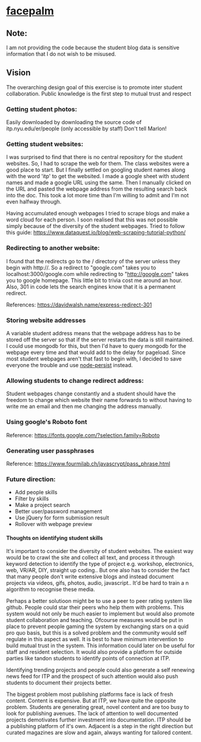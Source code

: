 # [facepalm](http://as11613.itp.io:3000/)

## Note:

I am not providing the code because the student blog data is sensitive information that I do not wish to be misused.

## Vision

The overarching design goal of this exercise is to promote inter student collaboration. Public knowledge is the first step to mutual trust and respect

### Getting student photos:

Easily downloaded by downloading the source code of itp.nyu.edu/er/people (only accessible by staff) Don't tell Marlon!

### Getting student websites:

I was surprised to find that there is no central repository for the student websites. So, I had to scrape the web for them. The class websites were a good place to start. But I finally settled on googling student names along with the word 'itp' to get the websited. I made a google sheet with student names and made a google URL using the same. Then I manually clicked on the URL and pasted the webpage address from the resulting search back into the doc. This took a lot more time than I'm willing to admit and I'm not even halfway through.

Having accumulated enough webpages I tried to scrape blogs and make a word cloud for each person. I soon realised that this was not possible simply because of the diversity of the student webpages.
Tried to follow this guide: https://www.dataquest.io/blog/web-scraping-tutorial-python/

### Redirecting to another website:

I found that the redirects go to the / directory of the server unless they begin with http://. So a redirect to "google.com" takes you to localhost:3000/google.com while redirecting to "http://google.com" takes you to google homepage. This little bit to trivia cost me around an hour. Also, 301 in code lets the search engines know that it is a permanent redirect.

References:
 	https://davidwalsh.name/express-redirect-301

### Storing website addresses

A variable student address means that the webpage address has to be stored off the server so that if the server restarts the data is still maintained. I could use mongodb for this, but then I'd have to query mongodb for the webpage every time and that would add to the delay for pageload. Since most student webpages aren't that fast to begin with, I decided to save everyone the trouble and use [node-persist](https://www.npmjs.com/package/node-persist) instead.

### Allowing students to change redirect address:

Student webpages change constantly and a student should have the freedom to change which website their name forwards to without having to write me an email and then me changing the address manually. 

### Using google's Roboto font

Reference: https://fonts.google.com/?selection.family=Roboto

### Generating user passphrases

Reference: https://www.fourmilab.ch/javascrypt/pass_phrase.html

### Future direction:
- Add people skills
- Filter by skills
- Make a project search
- Better user/password management
- Use jQuery for form submission result
- Rollover with webpage preview

#### Thoughts on identifying student skills
It's important to consider the diversity of student websites. The easiest way would be to crawl the site and collect all text, and process it through keyword detection to identify the type of project e.g. workshop, electronics, web, VR/AR, DIY, straight up coding.. But one also has to consider the fact that many people don't write extensive blogs and instead document projects via videos, gifs, photos, audio, javascript.. It'd be hard to train a n algorithm to recognise these media.

Perhaps a better solutioon might be to use a peer to peer rating system like github. People could star their peers who help them with problems. This system would not only be much easier to implement but would also promote student collaboration and teaching. Ofcourse measures would be put in place to prevent people gaming the system by exchanging stars on a quid pro quo basis, but this is a solved problem and the community would self regulate in this aspect as well. It is best to have minimum intervention to build mutual trust in the system. This information could later on be useful for staff and resident selection. It would also provide a platform for outside parties like tandon students to identify points of connection at ITP.

Identifying trending projects and people could also generate a self renewing news feed for ITP and the prospect of such attention would also push students to document their projects better. 

The biggest problem most publishing platforms face is lack of fresh content. Content is expensive. But at ITP, we have quite the opposite problem. Students are generating great, novel content and are too busy to look for publishing avenues. The lack of attention to well documented projects demotivates further investment into documentation. ITP should be a publishing platform of it's own. Adjacent is a step in the right direction but curated magazines are slow and again, always wanting for tailored content. 
